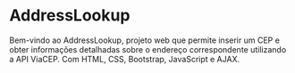 # AddressLookup
Bem-vindo ao AddressLookup, projeto web que permite inserir um CEP e obter informações detalhadas sobre o endereço correspondente utilizando a API ViaCEP. Com HTML, CSS, Bootstrap, JavaScript e AJAX.
